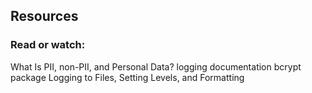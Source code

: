 ## Resources
### Read or watch:

What Is PII, non-PII, and Personal Data?
logging documentation
bcrypt package
Logging to Files, Setting Levels, and Formatting